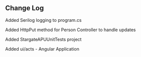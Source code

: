 ## Change Log ##

Added Serilog logging to program.cs

Added HttpPut method for Person Controller to handle updates

Added StargateAPUUnitTests project

Added ui/acts - Angular Application
